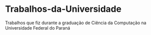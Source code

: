 # Trabalhos-da-Universidade
Trabalhos que fiz durante a graduação de Ciência da Computação na Universidade Federal do Paraná
